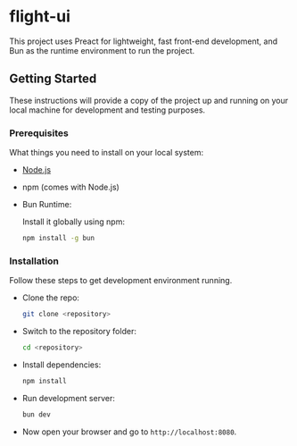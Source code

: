 # flight-ui

This project uses Preact for lightweight, fast front-end development, and Bun as the runtime environment to run the project.

## Getting Started

These instructions will provide a copy of the project up and running on your local machine for development and testing purposes.

### Prerequisites

What things you need to install on your local system:

* [Node.js](https://nodejs.org/en/)

* npm (comes with Node.js)

* Bun Runtime:

    Install it globally using npm:

    ```bash
    npm install -g bun
    ```

### Installation

Follow these steps to get development environment running.

* Clone the repo:

    ```bash
    git clone <repository>
    ```

* Switch to the repository folder:

    ```bash
    cd <repository>
    ```

* Install dependencies:

    ```bash
    npm install
    ```

* Run development server:

    ```bash
    bun dev
    ```

* Now open your browser and go to `http://localhost:8080`.
